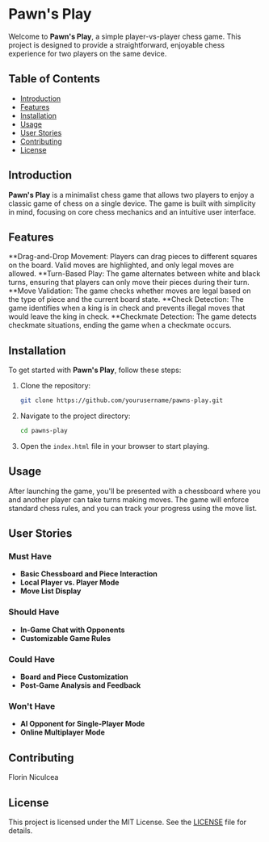# Pawn's Play

Welcome to **Pawn's Play**, a simple player-vs-player chess game. This project is designed to provide a straightforward, enjoyable chess experience for two players on the same device.

## Table of Contents
- [Introduction](#introduction)
- [Features](#features)
- [Installation](#installation)
- [Usage](#usage)
- [User Stories](#user-stories)
- [Contributing](#contributing)
- [License](#license)

## Introduction
**Pawn's Play** is a minimalist chess game that allows two players to enjoy a classic game of chess on a single device. The game is built with simplicity in mind, focusing on core chess mechanics and an intuitive user interface.

## Features
**Drag-and-Drop Movement: Players can drag pieces to different squares on the board. Valid moves are highlighted, and only legal moves are allowed.
**Turn-Based Play: The game alternates between white and black turns, ensuring that players can only move their pieces during their turn.
**Move Validation: The game checks whether moves are legal based on the type of piece and the current board state.
**Check Detection: The game identifies when a king is in check and prevents illegal moves that would leave the king in check.
**Checkmate Detection: The game detects checkmate situations, ending the game when a checkmate occurs.
## Installation
To get started with **Pawn's Play**, follow these steps:

1. Clone the repository:
    ```bash
    git clone https://github.com/yourusername/pawns-play.git
    ```
2. Navigate to the project directory:
    ```bash
    cd pawns-play
    ```
3. Open the `index.html` file in your browser to start playing.

## Usage
After launching the game, you'll be presented with a chessboard where you and another player can take turns making moves. The game will enforce standard chess rules, and you can track your progress using the move list.

## User Stories
### Must Have
- **Basic Chessboard and Piece Interaction**
- **Local Player vs. Player Mode**
- **Move List Display**

### Should Have
- **In-Game Chat with Opponents**
- **Customizable Game Rules**

### Could Have
- **Board and Piece Customization**
- **Post-Game Analysis and Feedback**

### Won't Have
- **AI Opponent for Single-Player Mode**
- **Online Multiplayer Mode**

## Contributing
Florin Niculcea
## License
This project is licensed under the MIT License. See the [LICENSE](LICENSE) file for details.
